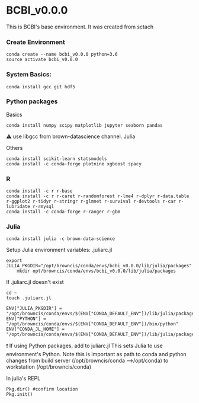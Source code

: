 # BCBI_v0.0.0

This is BCBI's base environment. It was created from sctach


### Create Environment
```
conda create --name bcbi_v0.0.0 python=3.6
source activate bcbi_v0.0.0
```

### System Basics: 
```
conda install gcc git hdf5
```

### Python packages

Basics

```
conda install numpy scipy matplotlib jupyter seaborn pandas
```

:warning: use libgcc from brown-datascience channel. Julia 


Others
```
conda install scikit-learn statsmodels
conda install -c conda-forge plotnine xgboost spacy
```

### R
```
conda install -c r r-base
conda install -c r r-caret r-randomforest r-lme4 r-dplyr r-data.table r-ggplot2 r-tidyr r-stringr r-glmnet r-survival r-devtools r-car r-lubridate r-rmysql
conda install -c conda-forge r-ranger r-gbm
```

### Julia

```
conda install julia -c brown-data-science
```

Setup Julia environment variables: .juliarc.jl
```
export JULIA_PKGDIR="/opt/browncis/conda/envs/bcbi_v0.0.0/lib/julia/packages"
	mkdir opt/browncis/conda/envs/bcbi_v0.0.0/lib/julia/packages
```  
  
If .juliarc.jl doesn't exist
```
cd ~
touch .juliarc.jl
```


```
ENV["JULIA_PKGDIR"] = "/opt/browncis/conda/envs/$(ENV["CONDA_DEFAULT_ENV"])/lib/julia/packages"
ENV["PYTHON"] = "/opt/browncis/conda/envs/$(ENV["CONDA_DEFAULT_ENV"])/bin/python"
ENV["CONDA_JL_HOME"] = "/opt/browncis/conda/envs/$(ENV["CONDA_DEFAULT_ENV"])/lib/julia/packages/v0.6/Conda/deps/usr"
```
  
:exclamation: If using Python packages, add to juliarc.jl
This sets Julia to use environment's Python. 
Note this is important as path to conda and python changes from build server (/opt/browncis/conda -->/opt/conda) to workstation (/opt/browncis/conda)

In julia's REPL
```
Pkg.dir() #confirm location
Pkg.init()
```  
  

